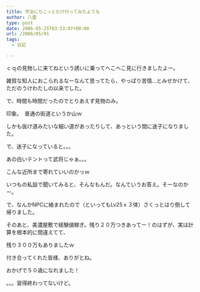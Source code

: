 ```yaml
---
title: 宇治にちこっとだけ行ってみたような
author: 八雲
type: post
date: 2006-05-25T03:53:07+00:00
url: /2006/05/91
tags:
  - 日記

---
```

ｃｑの見物しに来てねという誘いに乗ってへこへこ見に行きましたよー。

雑賀な知人におこられるなーなんて思ってたら、やっぱり苦情…とみせかけて、ただのうけわたしの以来でした。
  
で、時間も時間だったのでとりあえず見物のみ。
  
印象。　普通の街道というか山ｗ
  
しかも抜け道みたいな細い道があったりして、あっという間に迷子になりました。
  
で、迷子になっていると。。。
  
あの白いテントって武将じゃぁ。。。
  
こんな近所まで寄れていいのかっｗ
  
いつもの私設で聞いてみると、そんなもんだ。なんていうお答え。そーなのかー。

で、なんかNPCに絡まれたので（といってもLv25ｘ３体）さくっとはり倒して帰りました。

そのあと、美濃屋敷で経験値稼ぎ。残り２０万つきあってー！のはずが、実は計算を根本的に間違えてて、

残り３００万もありましたｗ

付き合ってくれた皆様、ありがとね。
  
おかげで５０歳になれました！
  
。。。習得終わってないけど。
